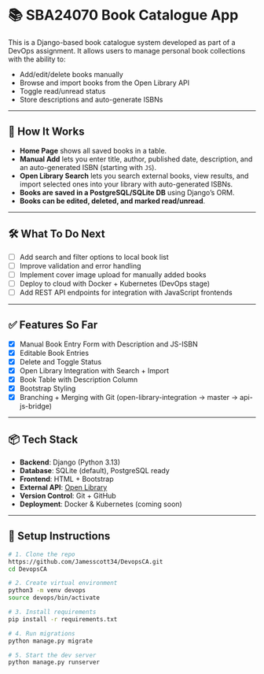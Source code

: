 # 📚 SBA24070 Book Catalogue App

This is a Django-based book catalogue system developed as part of a DevOps assignment. It allows users to manage personal book collections with the ability to:

- Add/edit/delete books manually
- Browse and import books from the Open Library API
- Toggle read/unread status
- Store descriptions and auto-generate ISBNs

---

## 🚀 How It Works

- **Home Page** shows all saved books in a table.
- **Manual Add** lets you enter title, author, published date, description, and an auto-generated ISBN (starting with `JS`).
- **Open Library Search** lets you search external books, view results, and import selected ones into your library with auto-generated ISBNs.
- **Books are saved in a PostgreSQL/SQLite DB** using Django’s ORM.
- **Books can be edited, deleted, and marked read/unread**.

---

## 🛠️ What To Do Next

- [ ] Add search and filter options to local book list  
- [ ] Improve validation and error handling  
- [ ] Implement cover image upload for manually added books  
- [ ] Deploy to cloud with Docker + Kubernetes (DevOps stage)  
- [ ] Add REST API endpoints for integration with JavaScript frontends  

---

## ✅ Features So Far

- [x] Manual Book Entry Form with Description and JS-ISBN
- [x] Editable Book Entries
- [x] Delete and Toggle Status
- [x] Open Library Integration with Search + Import
- [x] Book Table with Description Column
- [x] Bootstrap Styling
- [x] Branching + Merging with Git (open-library-integration → master → api-js-bridge)

---

## 📦 Tech Stack

- **Backend**: Django (Python 3.13)  
- **Database**: SQLite (default), PostgreSQL ready  
- **Frontend**: HTML + Bootstrap  
- **External API**: [Open Library](https://openlibrary.org/developers/api)  
- **Version Control**: Git + GitHub  
- **Deployment**: Docker & Kubernetes (coming soon)

---

## 🧪 Setup Instructions

```bash
# 1. Clone the repo
https://github.com/Jamesscott34/DevopsCA.git
cd DevopsCA

# 2. Create virtual environment
python3 -m venv devops
source devops/bin/activate

# 3. Install requirements
pip install -r requirements.txt

# 4. Run migrations
python manage.py migrate

# 5. Start the dev server
python manage.py runserver
